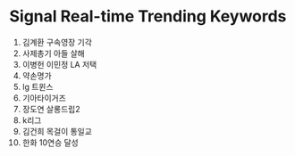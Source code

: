 # Signal Real-time Trending Keywords

1. 김계환 구속영장 기각
2. 사제총기 아들 살해
3. 이병헌 이민정 LA 저택
4. 약손명가
5. lg 트윈스
6. 기아타이거즈
7. 장도연 살롱드립2
8. k리그
9. 김건희 목걸이 통일교
10. 한화 10연승 달성